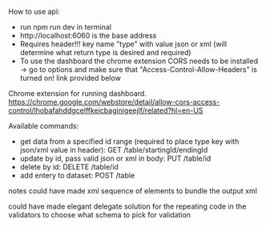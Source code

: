 How to use api:
* run npm run dev in terminal
* http://localhost:6060 is the base address
* Requires header!!! key name "type" with value json or xml (will determine what return type is desired and required)
* To use the dashboard the chrome extension CORS needs to be installed -> go to options and make sure that "Access-Control-Allow-Headers" is turned on! link provided below

Chrome extension for running dashboard.  
https://chrome.google.com/webstore/detail/allow-cors-access-control/lhobafahddgcelffkeicbaginigeejlf/related?hl=en-US

Available commands:
* get data from a specified id range (required to place type key with json/xml value in header): GET /table/startingId/endingId
* update by id, pass valid json or xml in body: PUT /table/id
* delete by id: DELETE /table/id
* add entery to dataset: POST /table

notes
could have made xml sequence of elements to bundle the output xml

could have made elegant delegate solution for the repeating code in the validators to choose what schema to pick for validation